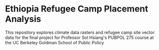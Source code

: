 # Ethiopia Refugee Camp Placement Analysis
 This repository explores climate data rasters and refugee camp site vector data for the final project for Professor Sol Hsiang's PUBPOL 275 course at the UC Berkeley Goldman School of Public Policy
